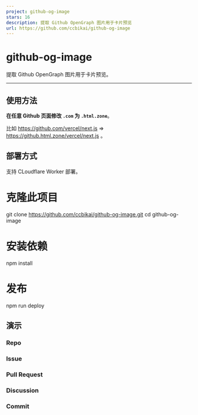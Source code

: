 ```yaml
---
project: github-og-image
stars: 16
description: 提取 Github OpenGraph 图片用于卡片预览
url: https://github.com/ccbikai/github-og-image
---
```


github-og-image
===============

提取 Github OpenGraph 图片用于卡片预览。

* * *

使用方法
----

**在任意 Github 页面修改 `.com` 为 `.html.zone`**。

比如 https://github.com/vercel/next.js => https://github.html.zone/vercel/next.js 。

部署方式
----

支持 CLoudflare Worker 部署。

# 克隆此项目
git clone https://github.com/ccbikai/github-og-image.git
cd github-og-image

# 安装依赖
npm install

# 发布
npm run deploy

演示
--

### Repo

### Issue

### Pull Request

### Discussion

### Commit
